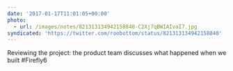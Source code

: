 ```yaml
---
date: '2017-01-17T11:01:05+00:00'
photo:
  - url: /images/notes/821313134942158848-C2Xj7qBWIAIvaI7.jpg
syndicated: 'https://twitter.com/roobottom/status/821313134942158848'
---
```

Reviewing the project: the product team discusses what happened when we built #Firefly6 
